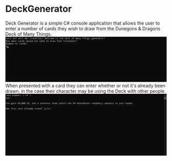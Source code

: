 # DeckGenerator

Deck Generator is a simple C# console application that allows the user to enter a number of cards they wish to draw from the Dunegons & Dragons Deck of Many Things. 
![Example of someone about to enter how many cards they're going to draw](DeckGenerator/Images/deckprompt.png)
When presented with a card they can enter whether or not it's already been drawn, in the case their character may be using the Deck with other people.
![Example output of a card](DeckGenerator/Images/deckcard.png)
